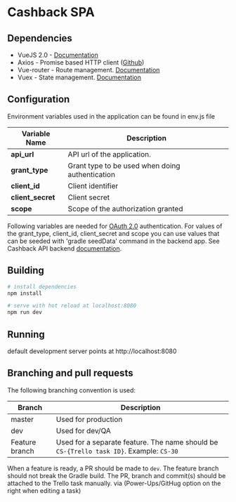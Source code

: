 # Cashback SPA

## Dependencies
 * VueJS 2.0 - [Documentation](https://vuejs.org/v2/guide/)
 * Axios - Promise based HTTP client ([Github](https://github.com/mzabriskie/axios))
 * Vue-router - Route management. [Documentation](https://router.vuejs.org/en/)
 * Vuex - State management. [Documentation](https://vuex.vuejs.org/en/intro.html)

## Configuration
Environment variables used in the application can be found in env.js file

| Variable Name | Description |
 | ------            | ------ |
 | **api_url**       | API url of the application.
 | **grant_type** 	 | Grant type to be used when doing authentication |
 | **client_id** 	 | Client identifier|
 | **client_secret** | Client secret|
 | **scope** | Scope of the authorization granted |

 Following variables are needed for [OAuth 2.0](https://www.digitalocean.com/community/tutorials/an-introduction-to-oauth-2) authentication. For values of the grant_type, client_id, client_secret and scope you can use values that can be seeded with 'gradle seedData' command in the backend app. See Cashback API backend [documentation](https://github.com/BlueForeverI/cashback-back-end-app).



## Building
``` bash
# install dependencies
npm install

# serve with hot reload at localhost:8080
npm run dev
```

## Running 
default development server points at http://localhost:8080

## Branching and pull requests

The following branching convention is used:

| Branch | Description |
| ------ | ------ |
| master | Used for production |
| dev | Used for dev/QA |
| Feature branch | Used for a separate feature. The name should be `CS-{Trello task ID}`. Example: `CS-30` |

When a feature is ready, a PR should be made to `dev`. The feature branch should not break the Gradle build.
The PR, branch and commit(s) should be attached to the Trello task manually. via (Power-Ups/GitHug option on the right when editing a task)
